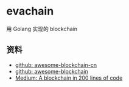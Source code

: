 # evachain

用 Golang 实现的 blockchain

## 资料

- [github: awesome-blockchain-cn](https://github.com/chaozh/awesome-blockchain-cn)
- [github: awesome-blockchain](https://github.com/yjjnls/awesome-blockchain)
- [Medium: A blockchain in 200 lines of code](https://medium.com/@lhartikk/a-blockchain-in-200-lines-of-code-963cc1cc0e54)